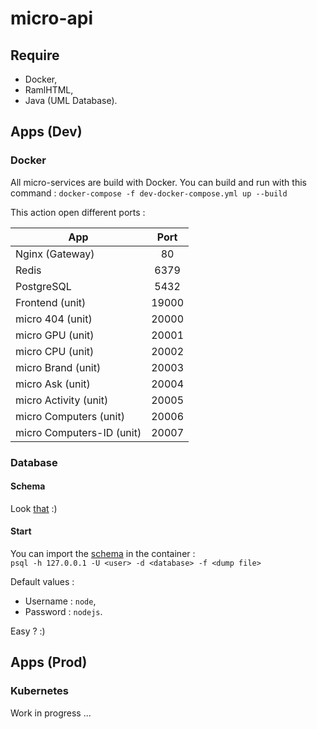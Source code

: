 # micro-api

## Require

* Docker,
* RamlHTML,
* Java (UML Database).


## Apps (Dev)

### Docker

All micro-services are build with Docker.
You can build and run with this command : `docker-compose -f dev-docker-compose.yml up --build`

This action open different ports :   

| App | Port |
| ----|:----:|
Nginx (Gateway) | 80 |
Redis | 6379 |
PostgreSQL | 5432 |
Frontend (unit) | 19000 |
micro 404 (unit) | 20000 |
micro GPU (unit) | 20001 |
micro CPU (unit) | 20002 |
micro Brand (unit) | 20003 |
micro Ask (unit) | 20004 |
micro Activity (unit) | 20005 |
micro Computers (unit) | 20006 |
micro Computers-ID (unit) | 20007 |


### Database

#### Schema

Look [that](https://github.com/needpc/micro-api/tree/docs/readme/docs/database) :)


#### Start 

You can import the [schema](https://github.com/needpc/micro-api/blob/master/config/postgresql/dump-needpc.sql) in the container :   
`psql -h 127.0.0.1 -U <user> -d <database> -f <dump file>`

Default values :
* Username : `node`,
* Password : `nodejs`.

Easy ? :)


## Apps (Prod)

### Kubernetes

Work in progress ...